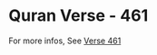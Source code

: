 # Quran Verse - 461 

For more infos, See [Verse 461](https://www.quranbookk.com/quran/search?q=461)
